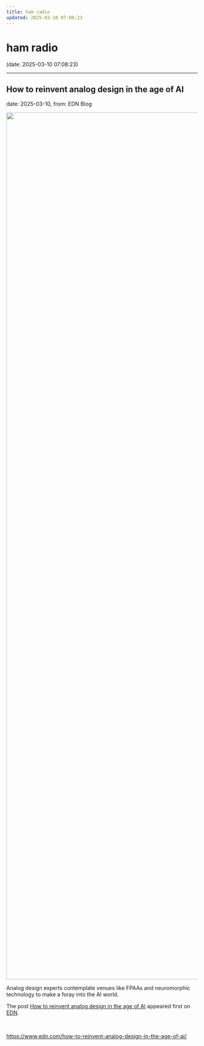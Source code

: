 ```yaml
---
title: ham radio
updated: 2025-03-10 07:08:23
---
```


# ham radio

(date: 2025-03-10 07:08:23)

---

## How to reinvent analog design in the age of AI

date: 2025-03-10, from: EDN Blog

<img width="3000" height="2281" src="https://www.edn.com/wp-content/uploads/Hero-image-Analog-AI.jpg?fit=3000%2C2281" class="webfeedsFeaturedVisual wp-post-image" alt="" style="display: block; margin-bottom: 5px; clear:both;max-width: 100%;" link_thumbnail="" decoding="async" fetchpriority="high" srcset="https://www.edn.com/wp-content/uploads/Hero-image-Analog-AI.jpg?w=3000 3000w, https://www.edn.com/wp-content/uploads/Hero-image-Analog-AI.jpg?w=300 300w, https://www.edn.com/wp-content/uploads/Hero-image-Analog-AI.jpg?w=768 768w, https://www.edn.com/wp-content/uploads/Hero-image-Analog-AI.jpg?w=1024 1024w, https://www.edn.com/wp-content/uploads/Hero-image-Analog-AI.jpg?w=1536 1536w, https://www.edn.com/wp-content/uploads/Hero-image-Analog-AI.jpg?w=2048 2048w, https://www.edn.com/wp-content/uploads/Hero-image-Analog-AI.jpg?w=1900 1900w, https://www.edn.com/wp-content/uploads/Hero-image-Analog-AI.jpg?w=2850 2850w" sizes="(max-width: 3000px) 100vw, 3000px" /><p>Analog design experts contemplate venues like FPAAs and neuromorphic technology to make a foray into the AI world.</p>
<p>The post <a href="https://www.edn.com/how-to-reinvent-analog-design-in-the-age-of-ai/" data-wpel-link="internal">How to reinvent analog design in the age of AI</a> appeared first on <a href="https://www.edn.com" data-wpel-link="internal">EDN</a>.</p>
 

<br> 

<https://www.edn.com/how-to-reinvent-analog-design-in-the-age-of-ai/>

